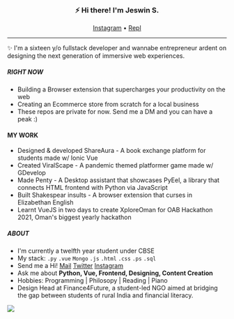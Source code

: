 <h3 align="center">⚡ Hi there! I'm Jeswin S.</h3>
<p align="center">
  <a href="https://instagram.com/_looonaaaa">Instagram</a> • <a href="https://replit.com/@jeswinsunsi">Repl</a> 
</p>


---
✨ I'm a sixteen y/o fullstack developer and wannabe entrepreneur ardent on designing the next generation of immersive web experiences.

##### RIGHT NOW
- Building a Browser extension that supercharges your productivity on the web
- Creating an Ecommerce store from scratch for a local business
- These repos are private for now. Send me a DM and you can have a peak :)

#### MY WORK
- Designed & developed ShareAura - A book exchange platform for students made w/ Ionic Vue
- Created ViralScape - A pandemic themed platformer game made w/ GDevelop
- Made Penty - A Desktop assistant that showcases PyEel, a library that connects HTML frontend with Python via JavaScript
- Built Shakespear insults - A browser extension that curses in Elizabethan English 
- Learnt VueJS in two days to create XploreOman for OAB Hackathon 2021, Oman's biggest yearly hackathon

##### ABOUT
- I'm currently a twelfth year student under CBSE
- My stack: `.py` `.vue` `Mongo` `.js` `.html` `.css` `.ps` `.sql`
- Send me a Hi! [Mail](mailto:jeswinsunsi@gmail.com "Mail me") [Twitter](https://twitter.com/lonadotexe "My Twitter") [Instagram](https://instagram.com/lonz.exe, "My Instagram")
- Ask me about **Python, Vue, Frontend, Designing, Content Creation**
- Hobbies: Programming | Philosopy | Reading | Piano
- Design Head at Finance4Future, a student-led NGO aimed at bridging the gap between students of rural India and financial literacy.

<img align="left" src="https://github-readme-stats.vercel.app/api?username=JeswinSUnsi&show_icons=true&theme=radical" /> 




